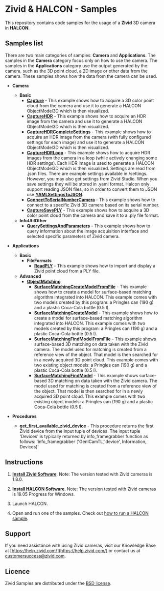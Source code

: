 ﻿# Zivid & HALCON - Samples

This repository contains code samples for the usage of a **Zivid** 3D camera in **HALCON**.

## Samples list

There are two main categories of samples: **Camera** and **Applications**. The samples in the **Camera** category focus only on how to use the camera. The samples in the **Applications** category use the output generated by the camera, such as the 3D point cloud, a 2D image or other data from the camera. These samples shows how the data from the camera can be used.

- **Camera**
  - **Basic**
    - [**Capture**][Capture-url] - This example shows how to acquire a 3D color point cloud from the camera and use it to generate a HALCON ObjectModel3D which is then visualized.
    - [**CaptureHDR**][CaptureHDR-url] - This example shows how to acquire an HDR image from the camera and use it to generate a HALCON ObjectModel3D which is then visualized.
    - [**CaptureHDRCompleteSettings**][CaptureHDRCompleteSettings-url] - This example shows how to acquire an HDR image from the camera (with fully configured settings for each image) and use it to generate a HALCON ObjectModel3D which is then visualized.
    - [**CaptureHDRLoop**][CaptureHDRLoop-url] - This example shows how to acquire HDR images from the camera in a loop (while actively changing some HDR settings). Each HDR image is used to generate a HALCON ObjectModel3D which is then visualized. Settings are read from .json files. There are example settings available in /settings. However, you may also get settings from Zivid Studio. When you save settings they will be stored in .yaml format. Halcon only support reading JSON files, so in order to convert them to JSON use [**YAMLSettingsToJSON**][YAMLSettingsToJSON-url].
    - [**ConnectToSerialNumberCamera**][ConnectToSerialNumberCamera-url] - This example shows how to connect to a specific Zivid 3D camera based on its serial number.
    - [**CaptureSavePLY**][CaptureSavePLY-url] - This example shows how to acquire a 3D color point cloud from the camera and save it to a .ply file format.
  - **InfoUtilOther**
    - [**QuerySettingsAndParameters**][QuerySettingsAndParameters-url] - This example shows how to query information about the image acquisition interface and selected specific parameters of Zivid camera.

- **Applications**
  - **Basic**
    - **FileFormats**
      - [**ReadPLY**][ReadPLY-url] - This example shows how to import and display a Zivid point cloud from a PLY file.
  - **Advanced**
    - [**ObjectMatching**][ObjectMatching-url]
      - [**SurfaceMatchingCreateModelFromFile**][SurfaceMatchingCreateModelFromFile-url] - This example shows how to create a model for surface-based matching algorithm integrated into HALCON. This example comes with two models created by this program: a Pringles can (190 g) and a plastic Coca-Cola bottle (0.5 l).
      - [**SurfaceMatchingCreateModel**][SurfaceMatchingCreateModel-url] - This example shows how to create a model for surface-based matching algorithm integrated into HALCON. This example comes with two models created by this program: a Pringles can (190 g) and a plastic Coca-Cola bottle (0.5 l).
      - [**SurfaceMatchingFindModelFromFile**][SurfaceMatchingFindModelFromFile-url] - This example shows surface-based 3D matching on data taken with the Zivid camera. The model used for matching is created from a reference view of the object. That model is then searched for in a newly acquired 3D point cloud. This example comes with two existing object models: a Pringles can (190 g) and a plastic Coca-Cola bottle (0.5 l).
      - [**SurfaceMatchingFindModel**][SurfaceMatchingFindModel-url] - This example shows surface-based 3D matching on data taken with the Zivid camera. The model used for matching is created from a reference view of the object. That model is then searched for in a newly acquired 3D point cloud. This example comes with two existing object models: a Pringles can (190 g) and a plastic Coca-Cola bottle (0.5 l).

- **Procedures**
  - [**get_first_available_zivid_device**][get_first_available_zivid_device-url] - This procedure returns the first Zivid device from the input tuple of devices. The input tuple 'Devices' is typically returned by info_framegrabber function as follows: 'info_framegrabber ('GenICamTL','device', Information, Devices)'

## Instructions

1. [**Install Zivid Software**](https://www.zivid.com/downloads).
Note: The version tested with Zivid cameras is 1.8.0.

2. [**Install HALCON Software**](https://www.mvtec.com/products/halcon/).
Note: The version tested with Zivid cameras is 19.05 Progress for Windows.

3. Launch HALCON.

4. Open and run one of the samples. Check out [how to run a HALCON sample](https://zivid.atlassian.net/wiki/spaces/ZividKB/pages/427841/How+to+run+a+HALCON+sample).

## Support
If you need assistance with using Zivid cameras, visit our Knowledge Base at [https://help.zivid.com/](https://help.zivid.com/) or contact us at [customersuccess@zivid.com](mailto:customersuccess@zivid.com).

## Licence
Zivid Samples are distributed under the [BSD license](https://github.com/zivid/halcon-samples/blob/master/LICENSE).

[Capture-url]: source/Camera/Basic/Capture.hdev
[CaptureHDR-url]: source/Camera/Basic/CaptureHDR.hdev
[CaptureSavePLY-url]: source/Camera/Basic/CaptureSavePLY.hdev
[CaptureHDRCompleteSettings-url]: source/Camera/Basic/CaptureHDRCompleteSettings.hdev
[CaptureHDRLoop-url]: source/Camera/Basic/CaptureHDRLoop.hdev
[YAMLSettingsToJSON-url]: source/Camera/Basic/YAMLSettingsToJSON.py
[ConnectToSerialNumberCamera-url]: source/Camera/Basic/ConnectToSerialNumberCamera.hdev
[QuerySettingsAndParameters-url]: source/Camera/InfoUtilOther/QuerySettingsAndParameters.hdev
[ReadPLY-url]: source/Applications/Basic/FileFormats/ReadPLY.hdev
[ObjectMatching-url]: source/Applications/Advanced/ObjectMatching
[SurfaceMatchingCreateModelFromFile-url]: source/Applications/Advanced/ObjectMatching/SurfaceMatchingCreateModelFromFile.hdev
[SurfaceMatchingCreateModel-url]: source/Applications/Advanced/ObjectMatching/SurfaceMatchingCreateModel.hdev
[SurfaceMatchingFindModelFromFile-url]: source/Applications/Advanced/ObjectMatching/SurfaceMatchingFindModelFromFile.hdev
[SurfaceMatchingFindModel-url]: source/Applications/Advanced/ObjectMatching/SurfaceMatchingFindModel.hdev
[get_first_available_zivid_device-url]: source/Procedures/get_first_available_zivid_device.hdvp
